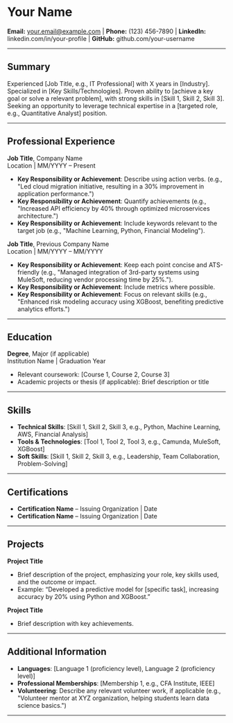 # Your Name
**Email:** your.email@example.com | **Phone:** (123) 456-7890 | **LinkedIn:** linkedin.com/in/your-profile | **GitHub:** github.com/your-username

---

## Summary
Experienced [Job Title, e.g., IT Professional] with X years in [Industry]. Specialized in [Key Skills/Technologies]. Proven ability to [achieve a key goal or solve a relevant problem], with strong skills in [Skill 1, Skill 2, Skill 3]. Seeking an opportunity to leverage technical expertise in a [targeted role, e.g., Quantitative Analyst] position.

---

## Professional Experience

**Job Title**, Company Name  
Location | MM/YYYY – Present  
- **Key Responsibility or Achievement**: Describe using action verbs. (e.g., "Led cloud migration initiative, resulting in a 30% improvement in application performance.")
- **Key Responsibility or Achievement**: Quantify achievements (e.g., "Increased API efficiency by 40% through optimized microservices architecture.")
- **Key Responsibility or Achievement**: Include keywords relevant to the target job (e.g., "Machine Learning, Python, Financial Modeling").

**Job Title**, Previous Company Name  
Location | MM/YYYY – MM/YYYY  
- **Key Responsibility or Achievement**: Keep each point concise and ATS-friendly (e.g., "Managed integration of 3rd-party systems using MuleSoft, reducing vendor processing time by 25%.").
- **Key Responsibility or Achievement**: Include metrics where possible.
- **Key Responsibility or Achievement**: Focus on relevant skills (e.g., "Enhanced risk modeling accuracy using XGBoost, benefiting predictive analytics efforts.")

---

## Education

**Degree**, Major (if applicable)  
Institution Name | Graduation Year  
- Relevant coursework: [Course 1, Course 2, Course 3]
- Academic projects or thesis (if applicable): Brief description or title

---

## Skills
- **Technical Skills**: [Skill 1, Skill 2, Skill 3, e.g., Python, Machine Learning, AWS, Financial Analysis]
- **Tools & Technologies**: [Tool 1, Tool 2, Tool 3, e.g., Camunda, MuleSoft, XGBoost]
- **Soft Skills**: [Skill 1, Skill 2, Skill 3, e.g., Leadership, Team Collaboration, Problem-Solving]

---

## Certifications
- **Certification Name** – Issuing Organization | Date  
- **Certification Name** – Issuing Organization | Date  

---

## Projects
**Project Title**  
- Brief description of the project, emphasizing your role, key skills used, and the outcome or impact.
- Example: “Developed a predictive model for [specific task], increasing accuracy by 20% using Python and XGBoost.”

**Project Title**  
- Brief description with key achievements.

---

## Additional Information
- **Languages**: [Language 1 (proficiency level), Language 2 (proficiency level)]
- **Professional Memberships**: [Membership 1, e.g., CFA Institute, IEEE]
- **Volunteering**: Describe any relevant volunteer work, if applicable (e.g., "Volunteer mentor at XYZ organization, helping students learn data science basics.")

---

